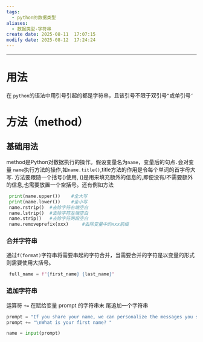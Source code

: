 ```yaml
---
tags:
  - python的数据类型
aliases:
  - 数据类型-字符串
create date: 2025-08-11  17:07:15
modify date: 2025-08-12  17:24:24
---
```

---
# 用法

在 `python`的语法中用引号引起的都是字符串，且该引号不限于双引号`“`或单引号`‘`


# 方法（method）

## 基础用法

method是Python对数据执行的操作。假设变量名为`name`，变量后的句点`.`会对变量 `name`执行方法的操作,如`name.title()`,title方法的作用是令每个单词的首字母大写. 方法要跟随一个括号()使用, ()是用来填充额外的信息的,即便没有/不需要额外的信息,也需要放置一个空括号。还有例如方法

```python
 print(name.upper())	#全大写
 print(name.lower())	#全小写
 name.rstrip()	#去除字符右端空白
 name.lstrip()	#去除字符左端空白
 name.strip()	#去除字符两段空白
 name.removeprefix(xxx)		#去除变量中的xxx前缀
```

### 合并字符串

通过`f(format)`字符串将需要串起的字符合并，当需要合并的字符是以变量的形式则需要使用大括号。
```Python
 full_name = f"{first_name} {last_name}"
```

### 追加字符串

运算符 `+=` 在赋给变量 prompt 的字符串末 尾追加⼀个字符串
```python
prompt = "If you share your name, we can personalize the messages you see." 
prompt += "\nWhat is your first name? " 

name = input(prompt) 
```

```python

```
